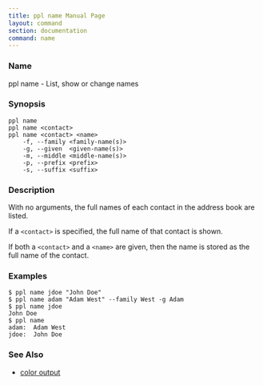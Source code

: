 ```yaml
---
title: ppl name Manual Page
layout: command
section: documentation
command: name
---
```


### Name

ppl name - List, show or change names

### Synopsis

    ppl name
    ppl name <contact>
    ppl name <contact> <name>
        -f, --family <family-name(s)>
        -g, --given  <given-name(s)>
        -m, --middle <middle-name(s)>
        -p, --prefix <prefix>
        -s, --suffix <suffix>

### Description

With no arguments, the full names of each contact in the address book are
listed.

If a `<contact>` is specified, the full name of that contact is shown.

If both a `<contact>` and a `<name>` are given, then the name is stored as the
full name of the contact.

### Examples

    $ ppl name jdoe "John Doe"
    $ ppl name adam "Adam West" --family West -g Adam
    $ ppl name jdoe
    John Doe
    $ ppl name
    adam:  Adam West
    jdoe:  John Doe

### See Also

* [color output](/documentation/configuration/color_name)
